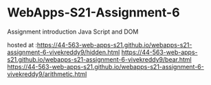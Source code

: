 # WebApps-S21-Assignment-6
Assignment introduction Java Script and DOM

hosted at :<https://44-563-web-apps-s21.github.io/webapps-s21-assignment-6-vivekreddy9/hidden.html>
            <https://44-563-web-apps-s21.github.io/webapps-s21-assignment-6-vivekreddy9/bear.html>
             <https://44-563-web-apps-s21.github.io/webapps-s21-assignment-6-vivekreddy9/arithmetic.html>
